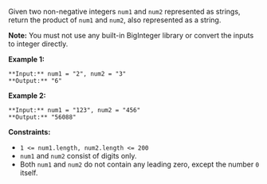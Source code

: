 Given two non-negative integers `num1` and `num2` represented as strings, return the product of `num1` and `num2`, also represented as a string.

**Note:** You must not use any built-in BigInteger library or convert the inputs to integer directly.

**Example 1:**

```
**Input:** num1 = "2", num2 = "3"
**Output:** "6"
```

**Example 2:**

```
**Input:** num1 = "123", num2 = "456"
**Output:** "56088"
```

**Constraints:**

*   `1 <= num1.length, num2.length <= 200`
*   `num1` and `num2` consist of digits only.
*   Both `num1` and `num2` do not contain any leading zero, except the number `0` itself.